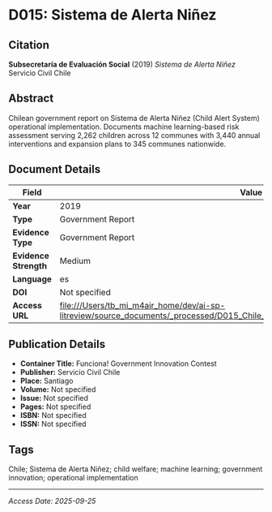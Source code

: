 # D015: Sistema de Alerta Niñez

## Citation

**Subsecretaría de Evaluación Social** (2019)
*Sistema de Alerta Niñez*
Servicio Civil Chile

## Abstract

Chilean government report on Sistema de Alerta Niñez (Child Alert System) operational implementation. Documents machine learning-based risk assessment serving 2,262 children across 12 communes with 3,440 annual interventions and expansion plans to 345 communes nationwide.

## Document Details

| Field | Value |
|-------|-------|
| **Year** | 2019 |
| **Type** | Government Report |
| **Evidence Type** | Government Report |
| **Evidence Strength** | Medium |
| **Language** | es |
| **DOI** | Not specified |
| **Access URL** | [file:///Users/tb_mi_m4air_home/dev/ai-sp-litreview/source_documents/_processed/D015_Chile_Sistema_Alerta_Ninez_Government_Report.pdf](file:///Users/tb_mi_m4air_home/dev/ai-sp-litreview/source_documents/_processed/D015_Chile_Sistema_Alerta_Ninez_Government_Report.pdf) |

## Publication Details

- **Container Title:** Funciona! Government Innovation Contest
- **Publisher:** Servicio Civil Chile
- **Place:** Santiago
- **Volume:** Not specified
- **Issue:** Not specified
- **Pages:** Not specified
- **ISBN:** Not specified
- **ISSN:** Not specified

## Tags

Chile; Sistema de Alerta Niñez; child welfare; machine learning; government innovation; operational implementation

---
*Access Date: 2025-09-25*
